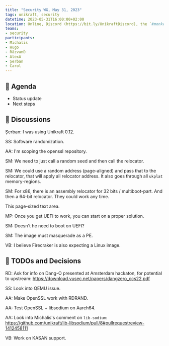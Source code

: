 ```yaml
---
title: "Security WG, May 31, 2023"
tags: unikraft, security
datetime: 2023-05-31T16:00:00+02:00
location: Online, Discord (https://bit.ly/UnikraftDiscord), the `#monkey-business` voice channel
teams:
- security
participants:
- Michalis
- Hugo
- RăzvanD
- AlexA
- Șerban
- Carol
---
```


## :dart: Agenda

- Status update
- Next steps

## :closed_book: Discussions

Șerban: I was using Unikraft 0.12.

SS: Software randomization.

AA: I'm scoping the openssl repository.

SM: We need to just call a random seed and then call the relocator.

SM: We could use a random address (page-aligned) and pass that to the relocator, that will apply all relocator address.
It also goes through all `ukplat` memory-regions.

SM: For x86, there is an assembly relocator for 32 bits / multiboot-part.
And then a 64-bit relocator.
They could work any time.

This page-sized text area.

MP: Once you get UEFI to work, you can start on a proper solution.

SM: Doesn't he need to boot on UEFI?

SM: The image must masquerade as a PE.

VB: I believe Firecraker is also expecting a Linux image.

## :wrench: TODOs and Decisions

RD: Ask for info on Dang-O presented at Amsterdam hackaton, for potential to upstream: https://download.vusec.net/papers/dangzero_ccs22.pdf

SS: Look into QEMU issue.

AA: Make OpenSSL work with RDRAND.

AA: Test OpenSSL + libsodium on Aarch64.

AA: Look into Michalis's comment on `lib-sodium`: https://github.com/unikraft/lib-libsodium/pull/8#pullrequestreview-1412458111

VB: Work on KASAN support.

